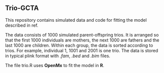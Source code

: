 ## Trio-GCTA

This repository contains simulated data and code for fitting the model described in ref.

The data consists of 1000 simulated parent-offspring trios.
It is arranged so that the first 1000 individuals are mothers, the next 1000 are fathers and the last 1000 are children.
Within each group, the data is sorted according to trios.
For example, individual 1, 1001 and 2001 is one trio.
The data is stored in typical plink format with *.fam*, *.bed* and *.bim* files.

The file trio.R uses **OpenMx** to fit the model in **R**.